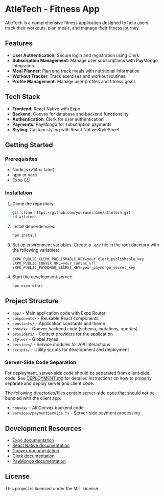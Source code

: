 # AtleTech - Fitness App

AtleTech is a comprehensive fitness application designed to help users track their workouts, plan meals, and manage their fitness journey.

## Features

- **User Authentication**: Secure login and registration using Clerk
- **Subscription Management**: Manage user subscriptions with PayMongo integration
- **Meal Planner**: Plan and track meals with nutritional information
- **Workout Tracker**: Track exercises and workout routines
- **Profile Management**: Manage user profiles and fitness goals

## Tech Stack

- **Frontend**: React Native with Expo
- **Backend**: Convex for database and backend functionality
- **Authentication**: Clerk for user authentication
- **Payments**: PayMongo for subscription payments
- **Styling**: Custom styling with React Native StyleSheet

## Getting Started

### Prerequisites

- Node.js (v14 or later)
- npm or yarn
- Expo CLI

### Installation

1. Clone the repository:

   ```bash
   git clone https://github.com/yourusername/atletech.git
   cd atletech
   ```

2. Install dependencies:

   ```bash
   npm install
   ```

3. Set up environment variables:
   Create a `.env` file in the root directory with the following variables:

   ```
   EXPO_PUBLIC_CLERK_PUBLISHABLE_KEY=your_clerk_publishable_key
   EXPO_PUBLIC_CONVEX_URL=your_convex_url
   EXPO_PUBLIC_PAYMONGO_SECRET_KEY=your_paymongo_secret_key
   ```

4. Start the development server:
   ```bash
   npx expo start
   ```

## Project Structure

- `app/` - Main application code with Expo Router
- `components/` - Reusable React components
- `constants/` - Application constants and theme
- `convex/` - Convex backend code (schema, mutations, queries)
- `providers/` - Context providers for the application
- `styles/` - Global styles
- `services/` - Service modules for API interactions
- `scripts/` - Utility scripts for development and deployment

### Server-Side Code Separation

For deployment, server-side code should be separated from client-side code. See [DEPLOYMENT.md](DEPLOYMENT.md) for detailed instructions on how to properly separate and deploy server and client code.

The following directories/files contain server-side code that should not be bundled with the client app:

- `convex/` - All Convex backend code
- `services/paymentService.ts` - Server-side payment processing

## Development Resources

- [Expo documentation](https://docs.expo.dev/)
- [React Native documentation](https://reactnative.dev/docs/getting-started)
- [Convex documentation](https://docs.convex.dev/)
- [Clerk documentation](https://clerk.com/docs)
- [PayMongo documentation](https://developers.paymongo.com/docs)

## License

This project is licensed under the MIT License.

